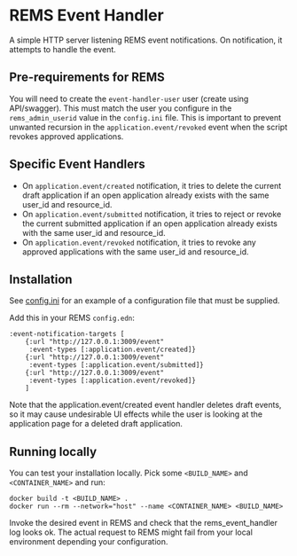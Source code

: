 # REMS Event Handler

A simple HTTP server listening REMS event notifications.
On notification, it attempts to handle the event.

## Pre-requirements for REMS
You will need to create the `event-handler-user` user (create using API/swagger). This must match the user you configure
in the `rems_admin_userid` value in the `config.ini` file. This is important to prevent unwanted recursion in the 
`application.event/revoked` event when the script revokes approved applications.

## Specific Event Handlers
- On `application.event/created` notification, it tries to delete the current draft application if an open application 
already exists with the same user_id and resource_id.
- On `application.event/submitted` notification, it tries to reject or revoke the current submitted application if an open 
application already exists with the same user_id and resource_id.
- On `application.event/revoked` notification, it tries to revoke any approved applications with the same user_id and 
resource_id.

## Installation

See [config.ini](config.ini) for an example of a configuration file that must be supplied. 

Add this in your REMS `config.edn`:
```
:event-notification-targets [
    {:url "http://127.0.0.1:3009/event"
     :event-types [:application.event/created]}
    {:url "http://127.0.0.1:3009/event"
     :event-types [:application.event/submitted]}
    {:url "http://127.0.0.1:3009/event"
     :event-types [:application.event/revoked]}
    ]
```
Note that the application.event/created event handler deletes draft events, so it may cause undesirable UI effects while
the user is looking at the application page for a deleted draft application.

## Running locally
You can test your installation locally. Pick some `<BUILD_NAME>` and `<CONTAINER_NAME>` and run:
```
docker build -t <BUILD_NAME> .
docker run --rm --network="host" --name <CONTAINER_NAME> <BUILD_NAME>
```
Invoke the desired event in REMS and check that the rems_event_handler log looks ok. The actual request to 
REMS might fail from your local environment depending your configuration. 
